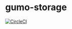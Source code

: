 # gumo-storage

[![CircleCI](https://circleci.com/gh/gumo-py/gumo-storage.svg?style=svg)](https://circleci.com/gh/gumo-py/gumo-storage)
